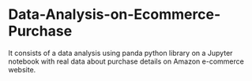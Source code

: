 # Data-Analysis-on-Ecommerce-Purchase
It consists of a data analysis using panda python library on a Jupyter notebook with real data about purchase details on Amazon e-commerce website.
